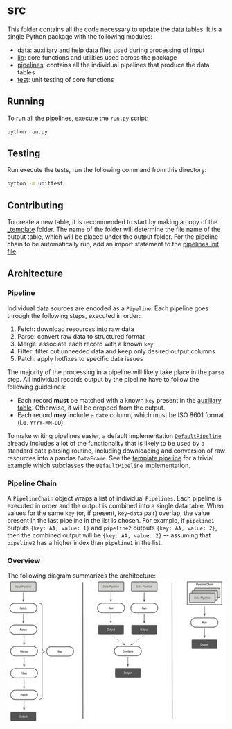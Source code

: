 # src
This folder contains all the code necessary to update the data tables. It is a single Python package
with the following modules:
* [data](data): auxiliary and help data files used during processing of input
* [lib](lib): core functions and utilities used across the package
* [pipelines](pipelines): contains all the individual pipelines that produce the data tables
* [test](test): unit testing of core functions

## Running
To run all the pipelines, execute the `run.py` script:
```sh
python run.py
```

## Testing
Run execute the tests, run the following command from this directory:
```sh
python -m unittest
```

## Contributing
To create a new table, it is recommended to start by making a copy of the [_template](_template)
folder. The name of the folder will determine the file name of the output table, which will be
placed under the output folder. For the pipeline chain to be automatically run, add an import
statement to the [pipelines init file](pipelines/__init__.py).

## Architecture
### Pipeline
Individual data sources are encoded as a `Pipeline`. Each pipeline goes through the following steps,
executed in order:
1. Fetch: download resources into raw data
1. Parse: convert raw data to structured format
1. Merge: associate each record with a known `key`
1. Filter: filter out unneeded data and keep only desired output columns
1. Patch: apply hotfixes to specific data issues

The majority of the processing in a pipeline will likely take place in the `parse` step. All
individual records output by the pipeline have to follow the following guidelines:
* Each record **must** be matched with a known `key` present in the
  [auxiliary table](data/auxiliary.csv). Otherwise, it will be dropped from the output.
* Each record **may** include a `date` column, which must be ISO 8601 format (i.e. `YYYY-MM-DD`).

To make writing pipelines easier, a default implementation [`DefaultPipeline`](lib/pipeline.py)
already includes a lot of the functionality that is likely to be used by a standard data parsing
routine, including downloading and conversion of raw resources into a pandas `DataFrame`. See the
[template pipeline](pipelines/_template/srcname_pipeline.py) for a trivial example which subclasses
the `DefaultPipeline` implementation.

### Pipeline Chain
A `PipelineChain` object wraps a list of individual `Pipelines`. Each pipeline is executed in order
and the output is combined into a single data table. When values for the same `key` (or, if present,
`key`-`data` pair) overlap, the value present in the last pipeline in the list is chosen. For
example, if `pipeline1` outputs `{key: AA, value: 1}` and `pipeline2` outputs `{key: AA, value: 2}`,
then the combined output will be `{key: AA, value: 2}` -- assuming that `pipeline2` has a higher
index than `pipeline1` in the list.

### Overview
The following diagram summarizes the architecture:
![](data/architecture.png)